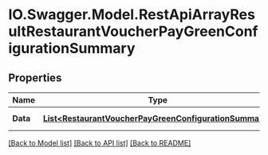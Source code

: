 # IO.Swagger.Model.RestApiArrayResultRestaurantVoucherPayGreenConfigurationSummary
## Properties

Name | Type | Description | Notes
------------ | ------------- | ------------- | -------------
**Data** | [**List&lt;RestaurantVoucherPayGreenConfigurationSummary&gt;**](RestaurantVoucherPayGreenConfigurationSummary.md) | Generic data object. | 

[[Back to Model list]](../README.md#documentation-for-models) [[Back to API list]](../README.md#documentation-for-api-endpoints) [[Back to README]](../README.md)

